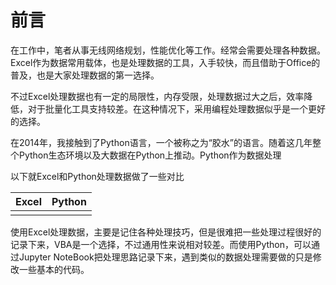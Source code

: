 # 前言

在工作中，笔者从事无线网络规划，性能优化等工作。经常会需要处理各种数据。Excel作为数据常用载体，也是处理数据的工具，入手较快，而且借助于Office的普及，也是大家处理数据的第一选择。

不过Excel处理数据也有一定的局限性，内存受限，处理数据过大之后，效率降低，对于批量化工具支持较差。在这种情况下，采用编程处理数据似乎是一个更好的选择。

在2014年，我接触到了Python语言，一个被称之为“胶水”的语言。随着这几年整个Python生态环境以及大数据在Python上推动。Python作为数据处理

以下就Excel和Python处理数据做了一些对比



| Excel | Python |
| :--- | :--- |
|  |  |



使用Excel处理数据，主要是记住各种处理技巧，但是很难把一些处理过程很好的记录下来，VBA是一个选择，不过通用性来说相对较差。而使用Python，可以通过Jupyter NoteBook把处理思路记录下来，遇到类似的数据处理需要做的只是修改一些基本的代码。



